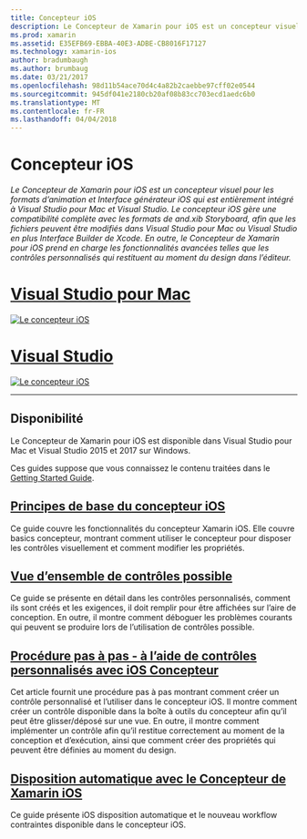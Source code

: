 ```yaml
---
title: Concepteur iOS
description: Le Concepteur de Xamarin pour iOS est un concepteur visuel pour les formats d’animation et Interface générateur iOS qui est entièrement intégré à Visual Studio pour Mac et Visual Studio. Le concepteur iOS gère une compatibilité complète avec les formats de and.xib Storyboard, afin que les fichiers peuvent être modifiés dans Visual Studio pour Mac ou Visual Studio en plus Interface Builder de Xcode. En outre, le Concepteur de Xamarin pour iOS prend en charge les fonctionnalités avancées telles que les contrôles personnalisés qui restituent au moment du design dans l’éditeur.
ms.prod: xamarin
ms.assetid: E35EFB69-EBBA-40E3-ADBE-CB8016F17127
ms.technology: xamarin-ios
author: bradumbaugh
ms.author: brumbaug
ms.date: 03/21/2017
ms.openlocfilehash: 98d11b54ace70d4c4a82b2caebbe97cff02e0544
ms.sourcegitcommit: 945df041e2180cb20af08b83cc703ecd1aedc6b0
ms.translationtype: MT
ms.contentlocale: fr-FR
ms.lasthandoff: 04/04/2018
---
```

# <a name="ios-designer"></a>Concepteur iOS

_Le Concepteur de Xamarin pour iOS est un concepteur visuel pour les formats d’animation et Interface générateur iOS qui est entièrement intégré à Visual Studio pour Mac et Visual Studio. Le concepteur iOS gère une compatibilité complète avec les formats de and.xib Storyboard, afin que les fichiers peuvent être modifiés dans Visual Studio pour Mac ou Visual Studio en plus Interface Builder de Xcode. En outre, le Concepteur de Xamarin pour iOS prend en charge les fonctionnalités avancées telles que les contrôles personnalisés qui restituent au moment du design dans l’éditeur._

# <a name="visual-studio-for-mactabvsmac"></a>[Visual Studio pour Mac](#tab/vsmac)


[![](images/designer-new1.png "Le concepteur iOS")](images/designer-new1.png#lightbox)


# <a name="visual-studiotabvswin"></a>[Visual Studio](#tab/vswin)


[![](images/designer-vs.png "Le concepteur iOS")](images/designer-vs.png#lightbox)


-----

## <a name="availability"></a>Disponibilité

Le Concepteur de Xamarin pour iOS est disponible dans Visual Studio pour Mac et Visual Studio 2015 et 2017 sur Windows.

Ces guides suppose que vous connaissez le contenu traitées dans le [Getting Started Guide](~/ios/get-started/index.md).


## <a name="ios-designer-basicsintroductionmd"></a>[Principes de base du concepteur iOS](introduction.md)

Ce guide couvre les fonctionnalités du concepteur Xamarin iOS. Elle couvre basics concepteur, montrant comment utiliser le concepteur pour disposer les contrôles visuellement et comment modifier les propriétés.

##  <a name="designable-controls-overviewios-designable-controls-overviewmd"></a>[Vue d’ensemble de contrôles possible](ios-designable-controls-overview.md)

Ce guide se présente en détail dans les contrôles personnalisés, comment ils sont créés et les exigences, il doit remplir pour être affichées sur l’aire de conception. En outre, il montre comment déboguer les problèmes courants qui peuvent se produire lors de l’utilisation de contrôles possible.

##  <a name="walkthrough---using-custom-controls-with-ios-designerios-designable-controls-walkthroughmd"></a>[Procédure pas à pas - à l’aide de contrôles personnalisés avec iOS Concepteur](ios-designable-controls-walkthrough.md)

Cet article fournit une procédure pas à pas montrant comment créer un contrôle personnalisé et l’utiliser dans le concepteur iOS. Il montre comment créer un contrôle disponible dans la boîte à outils du concepteur afin qu’il peut être glisser/déposé sur une vue. En outre, il montre comment implémenter un contrôle afin qu’il restitue correctement au moment de la conception et d’exécution, ainsi que comment créer des propriétés qui peuvent être définies au moment du design.

##  <a name="auto-layout-with-the-xamarin-ios-designerdesigner-auto-layoutmd"></a>[Disposition automatique avec le Concepteur de Xamarin iOS](designer-auto-layout.md)

Ce guide présente iOS disposition automatique et le nouveau workflow contraintes disponible dans le concepteur iOS.
